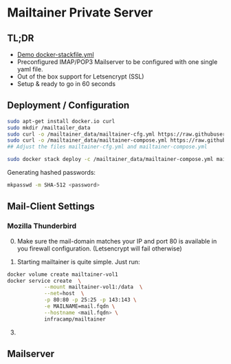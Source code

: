 # Mailtainer Private Server

## TL;DR

- [Demo docker-stackfile.yml](doc/mailtainer-compose.yml)
- Preconfigured IMAP/POP3 Mailserver to be configured with
  one single yaml file.
- Out of the box support for Letsencrypt (SSL)
- Setup & ready to go in 60 seconds

## Deployment / Configuration

```bash
sudo apt-get install docker.io curl
sudo mkdir /mailtailer_data
sudo curl -o /mailtainer_data/mailtainer-cfg.yml https://raw.githubusercontent.com/infracamp/mailtainer/master/doc/mailtainer-cfg.yml
sudo curl -o /mailtainer_data/mailtainer-compose.yml https://raw.githubusercontent.com/infracamp/mailtainer/master/doc/mailtainer-compose.yml
## Adjust the files mailtainer-cfg.yml and mailtainer-compose.yml

sudo docker stack deploy -c /mailtainer_data/mailtainer-compose.yml mailtainer  
```

Generating hashed passwords:

```bash
mkpasswd -m SHA-512 <password>
```



## Mail-Client Settings

### Mozilla Thunderbird




0) Make sure the mail-domain matches your IP and port 80 is available
in you firewall configuration. (Letsencrypt will fail otherwise)

1) Starting mailtainer is quite simple. Just run:

```bash
docker volume create mailtainer-vol1
docker service create  \
            --mount mailtainer-vol1:/data  \
            --net=host  \
            -p 80:80 -p 25:25 -p 143:143 \
            -e MAILNAME=mail.fqdn \
            --hostname <mail.fqdn> \
            infracamp/mailtainer
```


3) 

## Mailserver

